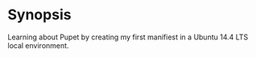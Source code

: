 # Synopsis
Learning about Pupet by creating my first manifiest in a Ubuntu 14.4 LTS local environment.
